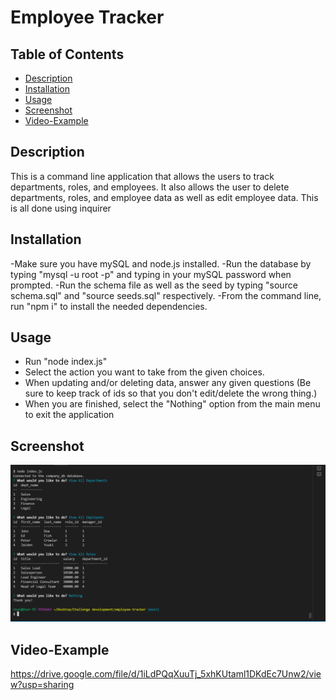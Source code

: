 # Employee Tracker

## Table of Contents

- [Description](#description)
- [Installation](#installation)
- [Usage](#usage)
- [Screenshot](#screenshot)
- [Video-Example](#video-example)

## Description

This is a command line application that allows the users to track departments, roles, and employees. It also allows the user to delete departments, roles, and employee data as well as edit employee data. This is all done using inquirer

## Installation
-Make sure you have mySQL and node.js installed.
-Run the database by typing "mysql -u root -p" and typing in your mySQL password when prompted.
-Run the schema file as well as the seed by typing "source schema.sql" and "source seeds.sql" respectively. 
-From the command line, run "npm i" to install the needed dependencies.

## Usage

- Run "node index.js"
- Select the action you want to take from the given choices.
- When updating and/or deleting data, answer any given questions (Be sure to keep track of ids so that you don't edit/delete the wrong thing.)
- When you are finished, select the "Nothing" option from the main menu to exit the application

## Screenshot

![screenshot of application](https://github.com/Flumanuck/employee-tracker/blob/main/Screenshot.PNG?raw=true)

## Video-Example

https://drive.google.com/file/d/1iLdPQqXuuTj_5xhKUtaml1DKdEc7Unw2/view?usp=sharing
